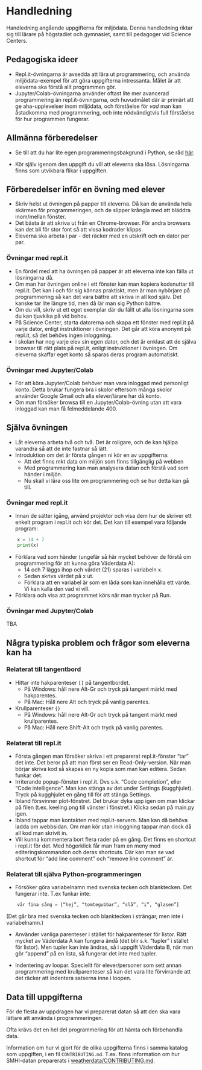 # Handledning
Handledning angående uppgifterna för miljödata.
Denna handledning riktar sig till lärare på högstadiet och gymnasiet, samt till pedagoger vid Science Centers.

## Pedagogiska ideer
* Repl.it-övningarna är avsedda att lära ut programmering, och använda miljödata-exempel för att göra uppgifterna intressanta. Målet är att eleverna ska förstå allt programmen gör.
* Jupyter/Colab-övningarna använder oftast lite mer avancerad programmering än repl.it-övningarna, och huvudmålet där är primärt att ge aha-upplevelser inom miljödata, och förståelse för *vad* man kan åstadkomma med programmering, och inte nödvändigtvis full förståelse för hur programmen fungerar.

## Allmänna förberedelser

* Se till att du har lite egen programmeringsbakgrund i Python, se råd [här](prerequisites.md).

* Kör själv igenom den uppgift du vill att eleverna ska lösa. Lösningarna finns som utvikbara flikar i uppgiften.

## Förberedelser inför en övning med elever

* Skriv helst ut övningen på papper till eleverna. Då kan de använda hela skärmen för programmeringen, och de slipper krångla med att bläddra inom/mellan fönster.
* Det bästa är att skriva ut från en Chrome-browser. För andra browsers kan det bli för stor font så att vissa kodrader klipps.
* Eleverna ska arbeta i par - det räcker med en utskrift och en dator per par.

### Övningar med repl.it

* En fördel med att ha övningen på papper är att eleverna inte kan fälla ut lösningarna då.
* Om man har övningen online i ett fönster kan man kopiera kodsnuttar till repl.it. Det kan i och för sig kännas praktiskt, men är man nybörjare på programmering så kan det vara bättre att skriva in all kod själv. Det kanske tar lite längre tid, men då lär man sig Python bättre.
* Om du vill, skriv ut ett eget exemplar där du fällt ut alla lösningarna som du kan tjuvkika på vid behov.
* På Science Center, starta datorerna och skapa ett fönster med repl.it på varje dator, enligt instruktioner i övningen. Det går att köra anonymt på repl.it, så det behövs ingen inloggning.
* I skolan har nog varje elev sin egen dator, och det är enklast att de själva browsar till rätt plats på repl.it, enligt instruktioner i övningen. Om eleverna skaffar eget konto så sparas deras program automatiskt.

### Övningar med Jupyter/Colab

* För att köra Jupyter/Colab behöver man vara inloggad med personligt konto. Detta brukar fungera bra i skolor eftersom många skolor använder Google Gmail och alla elever/lärare har då konto.
* Om man försöker browsa till en Jupyter/Colab-övning utan att vara inloggad kan man få felmeddelande 400.

## Själva övningen

* Låt eleverna arbeta två och två. Det är roligare, och de kan hjälpa varandra så att de inte fastnar så lätt.
* Introduktion om det är första gången ni kör en av uppgifterna:
    * Att det finns mkt data om miljön som finns tillgänglig på webben
    * Med programmering kan man analysera datan och förstå vad som händer i miljön.
    * Nu skall vi lära oss lite om programmering och se hur detta kan gå till.

### Övningar med repl.it

* Innan de sätter igång, använd projektor och visa dem hur de skriver ett enkelt program i repl.it och kör det. Det kan till exempel vara följande program:
```python
	x = 14 + 7
	print(x)
```
* Förklara vad som händer (ungefär så här mycket behöver de förstå om programmering för att kunna göra Väderdata A):
    * 14 och 7 läggs ihop och värdet (21) sparas i variabeln x.
    * Sedan skrivs värdet på x ut.
    * Förklara att en variabel är som en låda som kan innehålla ett värde. Vi kan kalla den vad vi vill.
* Förklara och visa att programmet körs när man trycker på Run.

### Övningar med Jupyter/Colab

TBA

## Några typiska problem och frågor som eleverna kan ha

### Relaterat till tangentbord
* Hittar inte hakparenteser `[]` på tangentbordet.
    * På Windows: håll nere Alt-Gr och tryck på tangent märkt med hakparentes.
    * På Mac: Håll nere Alt och tryck på vanlig parentes.
* Krullparenteser `{}`
    * På Windows: håll nere Alt-Gr och tryck på tangent märkt med krullparentes.
    * På Mac: Håll nere Shift-Alt och tryck på vanlig parentes.

### Relaterat till repl.it

* Första gången man försöker skriva i ett preparerat repl.it-fönster “tar” det inte. Det beror på att man först ser en Read-Only-version. När man börjar skriva kod så skapas en ny kopia som man kan editera. Sedan funkar det.
* Irriterande popup-fönster i repl.it. Dvs s.k. “Code completion”, eller “Code intelligence”. Man kan stänga av det under Settings (kugghjulet). Tryck på kugghjulet en gång till för att stänga Settings.
* Ibland försvinner plot-fönstret. Det brukar dyka upp igen om man klickar på filen (t.ex. keeling.png till vänster i fönstret.) Klicka sedan på main.py igen.
* Ibland tappar man kontakten med repl.it-servern. Man kan då behöva ladda om webbsidan. Om man kör utan inloggning tappar man dock då all kod man skrivit in.
* Vill kunna kommentera bort flera rader på en gång. Det finns en shortcut i repl.it för det. Med högerklick får man fram en meny med editeringskommandon och deras shortcuts. Där kan man se vad shortcut för “add line comment” och “remove line comment” är.

### Relaterat till själva Python-programmeringen

* Försöker göra variabelnamn med svenska tecken och blanktecken. Det fungerar inte. T.ex funkar inte:
```python
	vår fina sång = [“hej”, “tomtegubbar”, “slå”, “i”, “glasen”]
```
(Det går bra med svenska tecken och blanktecken i strängar, men inte i variabelnamn.)

* Använder vanliga parenteser i stället för hakparenteser för listor. Rätt mycket av Väderdata A kan fungera ändå (det blir s.k. “tupler” i stället för listor). Men tupler kan inte ändras, så i uppgift Väderdata B, när man gör “append” på en lista, så fungerar det inte med tupler.

* Indentering av loopar. Speciellt för elever/personer som sett annan programmering med krullparenteser så kan det vara lite förvirrande att det räcker att indentera satserna inne i loopen.

## Data till uppgifterna
För de flesta av uppdragen har vi preparerat datan så att den ska vara lättare att använda i programmeringen.

Ofta krävs det en hel del programmering för att hämta och förbehandla data.

Information om hur vi gjort för de olika uppgifterna finns i samma katalog som uppgiften, i en fil `CONTRIBUTING.md`. T.ex. finns information om hur SMHI-datan preparerats i [weatherdata/CONTRIBUTING.md](weatherdata/CONTRIBUTING.md).
